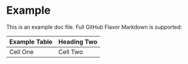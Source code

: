 # Example

This is an example doc file.  Full GitHub Flavor Markdown is supported:

| Example Table | Heading Two |
|---------------|-------------|
| Cell One      | Cell Two    |
